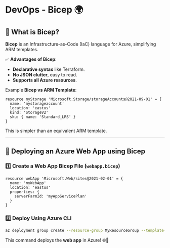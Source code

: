 
# DevOps - Bicep 🌍

## 🔎 What is Bicep?
**Bicep** is an Infrastructure-as-Code (IaC) language for Azure, simplifying ARM templates.

✅ **Advantages of Bicep**:
- **Declarative syntax** like Terraform.
- **No JSON clutter**, easy to read.
- **Supports all Azure resources**.

Example **Bicep vs ARM Template**:
```bicep
resource myStorage 'Microsoft.Storage/storageAccounts@2021-09-01' = {
  name: 'mystorageaccount'
  location: 'eastus'
  kind: 'StorageV2'
  sku: { name: 'Standard_LRS' }
}
```
This is simpler than an equivalent ARM template.

---

## 🚀 Deploying an Azure Web App using Bicep
### 1️⃣ **Create a Web App Bicep File (`webapp.bicep`)**
```bicep
resource webApp 'Microsoft.Web/sites@2021-02-01' = {
  name: 'myWebApp'
  location: 'eastus'
  properties: {
    serverFarmId: 'myAppServicePlan'
  }
}
```

### 2️⃣ **Deploy Using Azure CLI**
```sh
az deployment group create --resource-group MyResourceGroup --template-file webapp.bicep
```
This command deploys the **web app** in Azure! 🌐🎉
